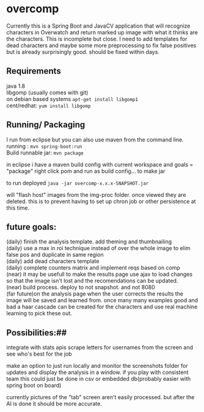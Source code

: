 # overcomp #

Currently this is a Spring Boot and JavaCV application that will recognize characters in Overwatch and return marked up image with what it thinks are the characters. This is incomplete but close. I need to add templates for dead characters and maybe some more preprocessing to fix false positives but is already surprisingly good. should be fixed within days. 

## Requirements ##
java 1.8  
libgomp (usually comes with git)  
on debian based systems `apt-get install libgomp1`  
cent/redhat: `yum install libgomp`  

## Running/ Packaging ##
I run from eclipse but you can also use maven from the command line.  
running : `mvn spring-boot:run`  
Build runnable jar: `mvn package`  

in eclipse i have a maven build config with current workspace and goals = "package" right click pom and run as build config... to make jar  

to run deployed
`java -jar overcomp-x.x.x-SNAPSHOT.jar` 


will "flash host" images from the img-proc folder. once viewed they are deleted. this is to prevent having to set up chron job or other persistence at this time. 

## future goals:  ##
(daily) finish the analysis template. add theming and thumbnailing  
(daily) use a max in roi technique instead of over the whole image to elim false pos and duplicate in same region  
(daily) add dead characters template  
(daily) complete counters matrix and implement reqs based on comp  
(near) it may be usefull to make the results page use ajax to load changes so that the image isn't lost and the recomendations can be updated.  
(near) build process. deploy to not snapshot. and not 8080   
(far future)on the analysis page when the user corrects the results the image will be saved and learned from. once many many examples good and bad a haar cascade can be created for the characters and use real machine learning to pick these out.   


## Possibilities:##
integrate with stats apis 
scrape letters for usernames from the screen and see who's best for the job

make an option to just run locally and monitor the screenshots folder for updates and display the analysis in a window. 
if you play with consistent team this could just be done in csv or embedded db(probably easier with spring boot on board)

currently pictures of the "tab" screen aren't easily processed. but after the AI is done it should be more accurate. 
